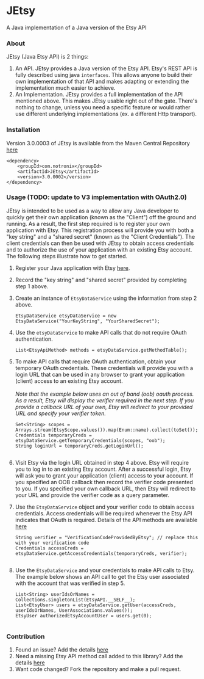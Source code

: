# JEtsy
A Java implementation of a Java version of the Etsy API

### About
JEtsy (Java Etsy API) is 2 things:

1. An API.  JEtsy provides a Java version of the Etsy API.  Etsy's REST API is fully described using java 
<code>interfaces</code>.  This allows anyone to build their own implementation of that API and makes adapting or 
extending the implementation much easier to achieve.
2. An Implementation.  JEtsy provides a full implementation of the API mentioned above.  This makes JEtsy usable right 
out of the gate.  There's nothing to change, unless you need a specific feature or would rather use different underlying 
implementations (ex. a different Http transport).

### Installation
Version 3.0.0003 of JEtsy is available from the Maven Central Repository [here](https://search.maven.org/search?q=g:com.notronix%20a:JEtsy)

    <dependency>
        <groupId>com.notronix</groupId>
        <artifactId>JEtsy</artifactId>
        <version>3.0.0002</version>
    </dependency>

### Usage (TODO: update to V3 implementation with OAuth2.0)
JEtsy is intended to be used as a way to allow any Java developer to quickly get their own application (known as the 
"Client") off the ground and running.  As a result, the first step required is to register your own application with 
Etsy.  This registration process will provide you with both a "key string" and a "shared secret" (known as the "Client 
Credentials"). The client credentials can then be used with JEtsy to obtain access credentials and to authorize the use
of your application with an existing Etsy account.  The following steps illustrate how to get started.

1. Register your Java application with Etsy [here](https://www.etsy.com/developers/documentation/getting_started/register).
   

2. Record the "key string" and "shared secret" provided by completing step 1 above.


3. Create an instance of `EtsyDataService` using the information from step 2 above. 


    `EtsyDataService etsyDataService = new EtsyDataService("YourKeyString", "YourSharedSecret");`

4. Use the `etsyDataService` to make API calls that do not require OAuth authentication.


    `List<EtsyApiMethod> methods = etsyDataService.getMethodTable();`

4. To make API calls that require OAuth authentication, obtain your temporary OAuth credentials.  These credentials will 
   provide you with a login URL that can be used in any browser to grant your application (client) access to an existing 
   Etsy account. <br/><br/>*Note that the example below uses an out of band (oob) oauth process.  As a result, Etsy will 
   display the verifier required in the next step.  If you provide a callback URL of your own, Etsy will redirect to your 
   provided URL and specify your verifier token.*


    ```
    Set<String> scopes = Arrays.stream(EtsyScope.values()).map(Enum::name).collect(toSet());
    Credentials temporaryCreds = etsyDataService.getTemporaryCredentials(scopes, "oob");
    String loginUrl = temporaryCreds.getLoginUrl();


5. Visit Etsy via the login URL obtained in step 4 above.  Etsy will require you to log in to an existing Etsy account. 
After a successful login, Etsy will ask you to grant your application (client) access to your account.  If you specified 
an OOB callback then record the verifier code presented to you.  If you specified your own callback URL, then Etsy will 
redirect to your URL and provide the verifier code as a query parameter.
   

6. Use the `EtsyDataService` object and your verifier code to obtain access credentials.  Access credentials will be 
   required whenever the Etsy API indicates that OAuth is required.  Details of the API methods are available 
   [here](https://www.etsy.com/developers/documentation/reference/apimethod)


    ```
    String verifier = "VerificationCodeProvidedByEtsy"; // replace this with your verification code
    Credentials accessCreds = etsyDataService.getAccessCredentials(temporaryCreds, verifier);


7. Use the `EtsyDataService` and your credentials to make API calls to Etsy.  The example below shows an API call to get
the Etsy user associated with the account that was verified in step 5.


    ```
    List<String> userIdsOrNames = Collections.singletonList(EtsyAPI.__SELF__);
    List<EtsyUser> users = etsyDataService.getUser(accessCreds, userIdsOrNames, UserAssociations.values());
    EtsyUser authorizedEtsyAccountUser = users.get(0);


### Contribution
1. Found an issue?  Add the details [here](https://github.com/Notronix/JEtsy/issues)
2. Need a missing Etsy API method call added to this library? Add the details [here](https://github.com/Notronix/JEtsy/issues)
3. Want code changed? Fork the repository and make a pull request.
